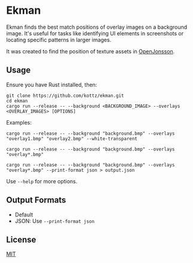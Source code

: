 # Ekman

Ekman finds the best match positions of overlay images on a background image. It's useful for tasks like identifying UI elements in screenshots or locating specific patterns in larger images.

It was created to find the position of texture assets in [OpenJonsson](https://github.com/kottz/OpenJonsson).

## Usage

Ensure you have Rust installed, then:

```
git clone https://github.com/kottz/ekman.git
cd ekman
cargo run --release -- --background <BACKGROUND_IMAGE> --overlays <OVERLAY_IMAGES> [OPTIONS]
```

Examples:
```
cargo run --release -- --background "background.bmp" --overlays "overlay1.bmp" "overlay2.bmp" --white-transparent
```
```
cargo run --release -- --background "background.bmp" --overlays "overlay*.bmp"
```
```
cargo run --release -- --background "background.bmp" --overlays "overlay*.bmp" --print-format json > output.json
```

Use `--help` for more options.

## Output Formats

- Default
- JSON: Use `--print-format json`

## License

[MIT](LICENSE)
